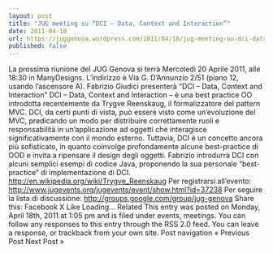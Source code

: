 ```yaml
---
layout: post
title: "JUG meeting su “DCI – Data, Context and Interaction”"
date: 2011-04-18
url: https://juggenova.wordpress.com/2011/04/18/jug-meeting-su-dci-data-context-and-interaction/
published: false 
---
```


La prossima riunione del JUG Genova si terrà Mercoledì 20 Aprile 2011, alle 18:30 in ManyDesigns. L’indirizzo è Via G. D’Annunzio 2/51 (piano 12, usando l’ascensore A). Fabrizio Giudici presenterà “DCI – Data, Context and Interaction” DCI – Data, Context and Interaction – è una best practice OO introdotta recentemente da Trygve Reenskaug, il formalizzatore del pattern MVC. DCI, da certi punti di vista, può essere visto come un’evoluzione del MVC, predicando un modo per distribuire correttamente ruoli e responsabilità in un’applicazione ad oggetti che interagisce significativamente con il mondo esterno. Tuttavia, DCI è un concetto ancora più sofisticato, in quanto coinvolge profondamente alcune best-practice di OOD e invita a ripensare il design degli oggetti. Fabrizio introdurrà DCI con alcuni semplici esempi di codice Java, proponendo la sua personale “best-practice” di implementazione di DCI. http://en.wikipedia.org/wiki/Trygve_Reenskaug Per registrarsi all’evento: http://www.jugevents.org/jugevents/event/show.html?id=37238 Per seguire la lista di discussione: http://groups.google.com/group/jug-genova Share this: Facebook X Like Loading... Related This entry was posted on Monday, April 18th, 2011 at 1:05 pm and is filed under events, meetings. You can follow any responses to this entry through the RSS 2.0 feed. You can leave a response, or trackback from your own site. Post navigation « Previous Post Next Post »

